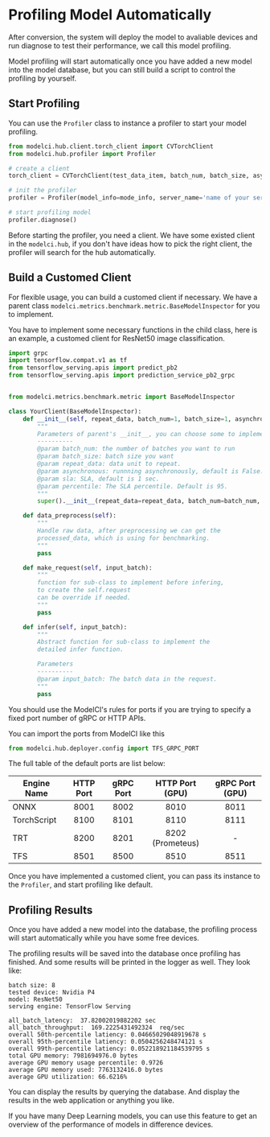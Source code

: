 # Profiling Model Automatically

After conversion, the system will deploy the model to avaliable devices and run diagnose to test their performance, we call this model profiling. 

Model profiling will start automatically once you have added a new model into the model database, but you can still build a script to control the profiling by yourself. 

## Start Profiling 

You can use the `Profiler` class to instance a profiler to start your model profiling. 

```python 
from modelci.hub.client.torch_client import CVTorchClient
from modelci.hub.profiler import Profiler

# create a client
torch_client = CVTorchClient(test_data_item, batch_num, batch_size, asynchronous=False)

# init the profiler
profiler = Profiler(model_info=mode_info, server_name='name of your server', inspector=torch_client)

# start profiling model
profiler.diagnose()
```

Before starting the profiler, you need a client. We have some existed client in the `modelci.hub`, if you don't have ideas how to pick the right client, the profiler will search for the hub automatically. 

## Build a Customed Client

For flexible usage, you can build a customed client if necessary. We have a parent class `modelci.metrics.benchmark.metric.BaseModelInspector` for you to implement. 

You have to implement some necessary functions in the child class, here is an example, a customed client for ResNet50 image classification. 

```python 
import grpc
import tensorflow.compat.v1 as tf
from tensorflow_serving.apis import predict_pb2
from tensorflow_serving.apis import prediction_service_pb2_grpc


from modelci.metrics.benchmark.metric import BaseModelInspector

class YourClient(BaseModelInspector):
    def __init__(self, repeat_data, batch_num=1, batch_size=1, asynchronous=None):
        """
        Parameters of parent's __init__, you can choose some to implement.
        ----------
        @param batch_num: the number of batches you want to run
        @param batch_size: batch size you want
        @param repeat_data: data unit to repeat.
        @param asynchronous: runnning asynchronously, default is False.
        @param sla: SLA, default is 1 sec.
        @param percentile: The SLA percentile. Default is 95.
        """
        super().__init__(repeat_data=repeat_data, batch_num=batch_num, batch_size=batch_size, asynchronous=asynchronous)

    def data_preprocess(self):
        """
        Handle raw data, after preprocessing we can get the 
        processed_data, which is using for benchmarking.
        """
        pass

    def make_request(self, input_batch):
        """
        function for sub-class to implement before infering, 
        to create the self.request
        can be override if needed.
        """
        pass

    def infer(self, input_batch):
        """
        Abstract function for sub-class to implement the 
        detailed infer function.

        Parameters
        ----------        
        @param input_batch: The batch data in the request.
        """
        pass
```

You should use the ModelCI's rules for ports if you are trying to specify a fixed port number of gRPC or HTTP APIs.

You can import the ports from ModelCI like this

```python
from modelci.hub.deployer.config import TFS_GRPC_PORT
```

The full table of the default ports are list below:


| Engine Name | HTTP Port | gRPC Port | HTTP Port (GPU) | gRPC Port (GPU) |
|-------------|:---------:|:---------:|:---------------:|:---------------:|
| ONNX        | 8001      | 8002      | 8010            | 8011            |
| TorchScript | 8100      | 8101      | 8110            | 8111            |
| TRT         | 8200      | 8201      | 8202 (Prometeus)| -               |
| TFS         | 8501      | 8500      | 8510            | 8511            |

Once you have implemented a customed client, you can pass its instance to the `Profiler`, and start profiling like default.

## Profiling Results 

Once you have added a new model into the database, the profiling process will start automatically while you have some free devices. 

The profiling results will be saved into the database once profiling has finished. And some results will be printed in the logger as well. They look like:

```
batch size: 8
tested device: Nvidia P4
model: ResNet50
serving engine: TensorFlow Serving

all_batch_latency:  37.82002019882202 sec
all_batch_throughput:  169.2225431492324  req/sec
overall 50th-percentile latiency: 0.04665029048919678 s
overall 95th-percentile latiency: 0.0504256248474121 s
overall 99th-percentile latiency: 0.052218921184539795 s
total GPU memory: 7981694976.0 bytes
average GPU memory usage percentile: 0.9726
average GPU memory used: 7763132416.0 bytes
average GPU utilization: 66.6216%
```

You can display the results by querying the database. And display the results in the web application or anything you like. 

If you have many Deep Learning models, you can use this feature to get an overview of the performance of models in difference devices.